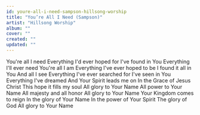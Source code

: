 ```yaml
---
id: youre-all-i-need-sampson-hillsong-worship
title: "You’re All I Need (Sampson)"
artist: "Hillsong Worship"
album: ""
cover: ""
created: ""
updated: ""
---
```


You're all I need
Everything I'd ever hoped for
I've found in You
Everything I'll ever need
You're all I am
Everything I've ever hoped to be
I found it all in You
And all I see
Everything I've ever searched for
I've seen in You
Everything I've dreamed
And Your Spirit leads me on
In the Grace of Jesus Christ
This hope it fills my soul
All glory to Your Name
All power to Your Name
All majesty and all honor
All glory to Your Name
Your Kingdom comes to reign
In the glory of Your Name
In the power of Your Spirit
The glory of God
All glory to Your Name